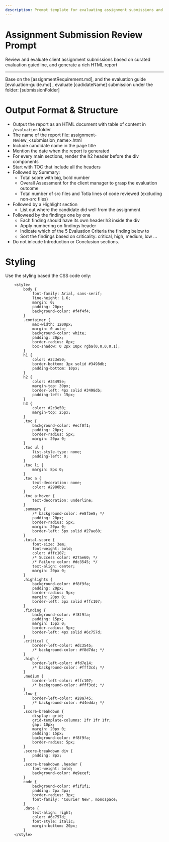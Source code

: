 ```yaml
---
description: Prompt template for evaluating assignment submissions and generating structured assessment reports.
---
```


# Assignment Submission Review Prompt
Review and evaluate client assignment submissions based on curated evaluation guiedline, and generate a rich HTML report

---
Base on the [assignmentRequirement.md], and the evaluation guide [evaluation-guide.md] , evaluate [cadidateName] submission under the folder: [submissionFolder]

# Output Format & Structure
- Output the report as an HTML document with table of content in `/evaluation` folder
- The name of the report file: assignment-review_<submission_name>.html
- Include candidate name in the page title
- Mention the date when the report is generated
- For every main sections, render the h2 header before the div components
- Start with TOC that include all the headers
- Followed by Summary:
  - Total score with big, bold number
  - Overall Assessment for the client manager to grasp the evaluation outcome
  - Total number of src files and Totla lines of code reviewed (excluding non-src files)
- Followed by a Highlight section
  - List out where the candidate did well from the assignment
- Followeed by the findings one by one
  - Each finding should have its own header h3 inside the div
  - Apply numbering on findings header
  - Indicate which of the 5 Evaluation Criteria the finding below to 
  - Sort the findings based on criticality: critical, high, medium, low ...
- Do not inlcude Introduction or Conclusion sections.

# Styling
Use the styling based the CSS code only:
```
    <style>
        body {
            font-family: Arial, sans-serif;
            line-height: 1.6;
            margin: 0;
            padding: 20px;
            background-color: #f4f4f4;
        }
        .container {
            max-width: 1200px;
            margin: 0 auto;
            background-color: white;
            padding: 30px;
            border-radius: 8px;
            box-shadow: 0 2px 10px rgba(0,0,0,0.1);
        }
        h1 {
            color: #2c3e50;
            border-bottom: 3px solid #3498db;
            padding-bottom: 10px;
        }
        h2 {
            color: #34495e;
            margin-top: 30px;
            border-left: 4px solid #3498db;
            padding-left: 15px;
        }
        h3 {
            color: #2c3e50;
            margin-top: 25px;
        }
        .toc {
            background-color: #ecf0f1;
            padding: 20px;
            border-radius: 5px;
            margin: 20px 0;
        }
        .toc ul {
            list-style-type: none;
            padding-left: 0;
        }
        .toc li {
            margin: 8px 0;
        }
        .toc a {
            text-decoration: none;
            color: #2980b9;
        }
        .toc a:hover {
            text-decoration: underline;
        }
        .summary {
            /* background-color: #e8f5e8; */
            padding: 20px;
            border-radius: 5px;
            margin: 20px 0;
            border-left: 5px solid #27ae60;
        }
        .total-score {
            font-size: 3em;
            font-weight: bold;
            color: #ffc107;
            /* Success color: #27ae60; */
            /* Failure color: #dc3545; */
            text-align: center;
            margin: 20px 0;
        }
        .highlights {
            background-color: #f8f9fa;
            padding: 20px;
            border-radius: 5px;
            margin: 20px 0;
            border-left: 5px solid #ffc107;
        }
        .finding {
            background-color: #f8f9fa;
            padding: 15px;
            margin: 15px 0;
            border-radius: 5px;
            border-left: 4px solid #6c757d;
        }
        .critical {
            border-left-color: #dc3545;
            /* background-color: #f8d7da; */
        }
        .high {
            border-left-color: #fd7e14;
            /* background-color: #fff3cd; */
        }
        .medium {
            border-left-color: #ffc107;
            /* background-color: #fff3cd; */
        }
        .low {
            border-left-color: #28a745;
            /* background-color: #d4edda; */
        }
        .score-breakdown {
            display: grid;
            grid-template-columns: 2fr 1fr 1fr;
            gap: 10px;
            margin: 20px 0;
            padding: 15px;
            background-color: #f8f9fa;
            border-radius: 5px;
        }
        .score-breakdown div {
            padding: 8px;
        }
        .score-breakdown .header {
            font-weight: bold;
            background-color: #e9ecef;
        }
        code {
            background-color: #f1f1f1;
            padding: 2px 4px;
            border-radius: 3px;
            font-family: 'Courier New', monospace;
        }
        .date {
            text-align: right;
            color: #6c757d;
            font-style: italic;
            margin-bottom: 20px;
        }
    </style>
```
